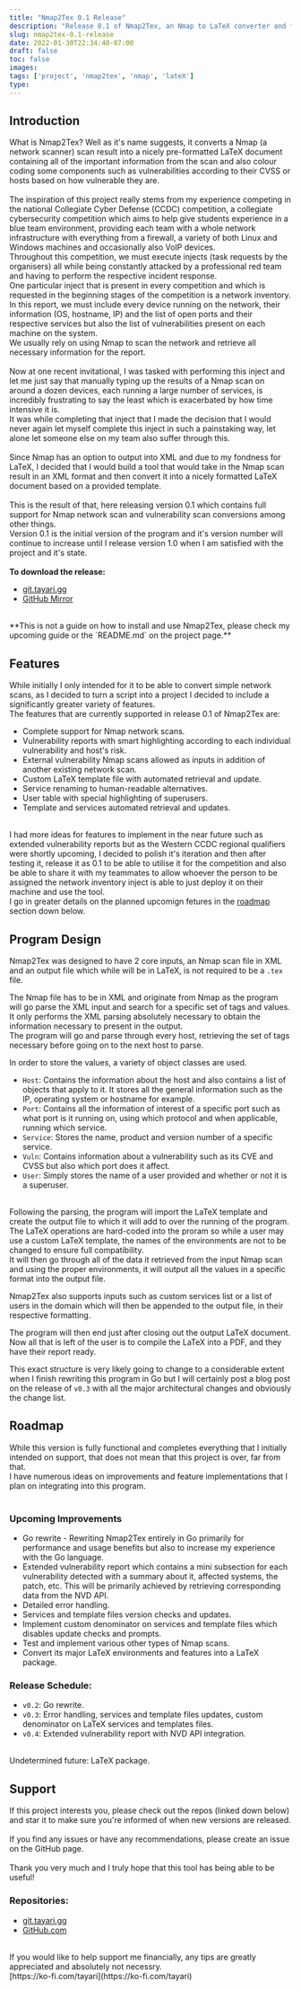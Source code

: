 ```yaml
---
title: "Nmap2Tex 0.1 Release"
description: "Release 0.1 of Nmap2Tex, an Nmap to LaTeX converter and formatter."
slug: nmap2tex-0.1-release
date: 2022-01-30T22:34:40-07:00
draft: false
toc: false
images:
tags: ['project', 'nmap2tex', 'nmap', 'lateX']
type:
---
```


## Introduction

What is Nmap2Tex? Well as it's name suggests, it converts a Nmap (a network scanner) scan result into a nicely pre-formatted LaTeX document containing all of the important information from the scan and also colour coding some components such as vulnerabilities according to their CVSS or hosts based on how vulnerable they are.<br/>
<br/>
The inspiration of this project really stems from my experience competing in the national Collegiate Cyber Defense (CCDC) competition, a collegiate cybersecurity competition which aims to help give students experience in a blue team environment, providing each team with a whole network infrastructure with everything from a firewall, a variety of both Linux and Windows machines and occasionally also VoIP devices. <br/>
Throughout this competition, we must execute injects (task requests by the organisers) all while being constantly attacked by a professional red team and having to perform the respective incident response.<br/>
One particular inject that is present in every competition and which is requested in the beginning stages of the competition is a network inventory. In this report, we must include every device running on the network, their information (OS, hostname, IP) and the list of open ports and their respective services but also the list of vulnerabilities present on each machine on the system.<br/>
We usually rely on using Nmap to scan the network and retrieve all necessary information for the report.<br/>
<br/>
Now at one recent invitational, I was tasked with performing this inject and let me just say that manually typing up the results of a Nmap scan on around a dozen devices, each running a large number of services, is incredibly frustrating to say the least which is exacerbated by how time intensive it is.<br/>
It was while completing that inject that I made the decision that I would never again let myself complete this inject in such a painstaking way, let alone let someone else on my team also suffer through this.<br/>
<br/>
Since Nmap has an option to output into XML and due to my fondness for LaTeX, I decided that I would build a tool that would take in the Nmap scan result in an XML format and then convert it into a nicely formatted LaTeX document based on a provided template.<br/>
<br/>
This is the result of that, here releasing version 0.1 which contains full support for Nmap network scan and vulnerability scan conversions among other things.<br/>
Version 0.1 is the initial version of the program and it's version number will continue to increase until I release version 1.0 when I am satisfied with the project and it's state.<br/>
<br/>
**To download the release:**
- [git.tayari.gg](https://git.tayari.gg/tayari/nmap2tex/-/releases#v0.1)
- [GitHub Mirror](https://github.com/daylamtayari/Nmap2Tex/releases/tag/v0.1)

<br/>
**This is not a guide on how to install and use Nmap2Tex, please check my upcoming guide or the `README.md` on the project page.**


## Features

While initially I only intended for it to be able to convert simple network scans, as I decided to turn a script into a project I decided to include a significantly greater variety of features.<br/>
The features that are currently supported in release 0.1 of Nmap2Tex are:
- Complete support for Nmap network scans.
- Vulnerability reports with smart highlighting according to each individual vulnerability and host's risk.
- External vulnerability Nmap scans allowed as inputs in addition of another existing network scan.
- Custom LaTeX template file with automated retrieval and update.
- Service renaming to human-readable alternatives.
- User table with special highlighting of superusers.
- Template and services automated retrieval and updates.

<br/>
I had more ideas for features to implement in the near future such as extended vulnerability reports but as the Western CCDC regional qualifiers were shortly upcoming, I decided to polish it's iteration and then after testing it, release it as 0.1 to be able to utilise it for the competition and also be able to share it with my teammates to allow whoever the person to be assigned the network inventory inject is able to just deploy it on their machine and use the tool.<br/>
I go in greater details on the planned upcomign fetures in the <a href="#roadmap">roadmap</a> section down below.


## Program Design

Nmap2Tex was designed to have 2 core inputs, an Nmap scan file in XML and an output file which while will be in LaTeX, is not required to be a `.tex` file.<br/>

The Nmap file has to be in XML and originate from Nmap as the program will go parse the XML input and search for a specific set of tags and values. It only performs the XML parsing absolutely necessary to obtain the information necessary to present in the output.<br/>
The program will go and parse through every host, retrieving the set of tags necessary before going on to the next host to parse.<br/>

In order to store the values, a variety of object classes are used.
- `Host`: Contains the information about the host and also contains a list of objects that apply to it. It stores all the general information such as the IP, operating system or hostname for example.
- `Port`: Contains all the information of interest of a specific port such as what port is it running on, using which protocol and when applicable, running which service.
- `Service`: Stores the name, product and version number of a specific service.
- `Vuln`: Contains information about a vulnerability such as its CVE and CVSS but also which port does it affect.
- `User`: Simply stores the name of a user provided and whether or not it is a superuser.
<br/>
Following the parsing, the program will import the LaTeX template and create the output file to which it will add to over the running of the program. The LaTeX operations are hard-coded into the proram so while a user may use a custom LaTeX template, the names of the environments are not to be changed to ensure full compatibility.<br/>
It will then go through all of the data it retrieved from the input Nmap scan and using the proper environments, it will output all the values in a specific format into the output file.

Nmap2Tex also supports inputs such as custom services list or a list of users in the domain which will then be appended to the output file, in their respective formatting.

The program will then end just after closing out the output LaTeX document.<br/>
Now all that is left of the user is to compile the LaTeX into a PDF, and they have their report ready.

This exact structure is very likely going to change to a considerable extent when I finish rewriting this program in Go but I will certainly post a blog post on the release of `v0.3` with all the major architectural changes and obviously the change list.


## Roadmap

While this version is fully functional and completes everything that I initially intended on support, that does not mean that this project is over, far from that.<br/>
I have numerous ideas on improvements and feature implementations that I plan on integrating into this program.<br/>
<br/>

### Upcoming Improvements

- Go rewrite - Rewriting Nmap2Tex entirely in Go primarily for performance and usage benefits but also to increase my experience with the Go language.
- Extended vulnerability report which contains a mini subsection for each vulnerability detected with a summary about it, affected systems, the patch, etc. This will be primarily achieved by retrieving corresponding data from the NVD API.
- Detailed error handling.
- Services and template files version checks and updates.
- Implement custom denominator on services and template files which disables update checks and prompts.
- Test and implement various other types of Nmap scans.
- Convert its major LaTeX environments and features into a LaTeX package.

### Release Schedule:

- `v0.2`: Go rewrite.
- `v0.3`: Error handling, services and template files updates, custom denominator on LaTeX services and templates files.
- `v0.4`: Extended vulnerability report with NVD API integration.

<br/>
Undetermined future: LaTeX package.


## Support

If this project interests you, please check out the repos (linked down below) and star it to make sure you're informed of when new versions are released.<br/>
<br/>
If you find any issues or have any recommendations, please create an issue on the GitHub page.<br/>
<br/>
Thank you very much and I truly hope that this tool has being able to be useful!


### Repositories:
- [git.tayari.gg](https://git.tayari.gg/tayari/nmap2tex)
- [GitHub.com](https://github.com/daylamtayari/Nmap2Tex)

<br/>
If you would like to help support me financially, any tips are greatly appreciated and absolutely not necessry.<br/>
[https://ko-fi.com/tayari](https://ko-fi.com/tayari)
